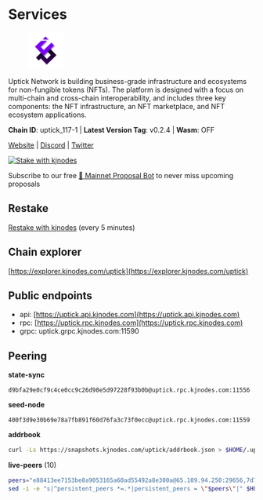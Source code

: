# Services

<figure><img src="https://raw.githubusercontent.com/kj89/cosmos-images/main/logos/uptick.png" alt=""><figcaption></figcaption></figure>

Uptick Network is building business-grade infrastructure and  ecosystems for non-fungible tokens (NFTs). The platform is  designed with a focus on multi-chain and cross-chain interoperability,  and includes three key components: the NFT infrastructure, an NFT  marketplace, and NFT ecosystem applications.

**Chain ID**: uptick_117-1 | **Latest Version Tag**: v0.2.4 | **Wasm**: OFF

[Website](https://uptick.network) | [Discord](https://discord.gg/UzeHS7fu5H) | [Twitter](https://twitter.com/uptickproject)

[![Stake with kjnodes](https://i.ibb.co/cr44Q8j/button-stake-with-kjnodes.png)](https://restake.app/uptick/uptickvaloper1jqpaf0vgzlxvjx5meq8huweuv2nguqe20seefq)

Subscribe to our free [🤖 Mainnet Proposal Bot](https://t.me/kjnodes_proposal_bot) to never miss upcoming proposals

## Restake

[Restake with kjnodes](https://restake.app/uptick/uptickvaloper1jqpaf0vgzlxvjx5meq8huweuv2nguqe20seefq) (every 5 minutes)
## Chain explorer
[https://explorer.kjnodes.com/uptick](https://explorer.kjnodes.com/uptick)

## Public endpoints

* api: [https://uptick.api.kjnodes.com](https://uptick.api.kjnodes.com)
* rpc: [https://uptick.rpc.kjnodes.com](https://uptick.rpc.kjnodes.com)
* grpc: uptick.grpc.kjnodes.com:11590

## Peering

**state-sync**

```text
d9bfa29e0cf9c4ce0cc9c26d98e5d97228f93b0b@uptick.rpc.kjnodes.com:11556
```

**seed-node**

```text
400f3d9e30b69e78a7fb891f60d76fa3c73f0ecc@uptick.rpc.kjnodes.com:11559
```

**addrbook**
```bash
curl -Ls https://snapshots.kjnodes.com/uptick/addrbook.json > $HOME/.uptickd/config/addrbook.json
```

**live-peers** (10)
```bash
peers="e88413ee7153be8a9053165a60ad55492a8e300a@65.109.94.250:29656,7d7842acc423e6799d32cf78d7072d77450b11a1@65.109.104.118:60956,024a9c6eb41193e7fc76544572c0a8370e80e953@65.109.92.240:3156,14ca9d73314dd519bc0b0be8511c88f85fe6873e@46.4.81.204:17656,ea83a93c2878af90d034138fc5026218fb89d0d2@69.197.19.36:21656,e8704845eaa0f3d39fcdc9c4065f3beb344384db@142.132.152.46:27656,d9bfa29e0cf9c4ce0cc9c26d98e5d97228f93b0b@65.109.88.38:15656,34d86f3a8dfce7d8b615563c587433c65792f104@185.219.142.221:15656,632c2362378546ab77883077861f38405c378d06@104.194.8.68:60556,29269b318b35005b4ac39d010cbc3c41a5ab0833@185.144.99.33:26656"
sed -i -e "s|^persistent_peers *=.*|persistent_peers = \"$peers\"|" $HOME/.uptickd/config/config.toml
```
